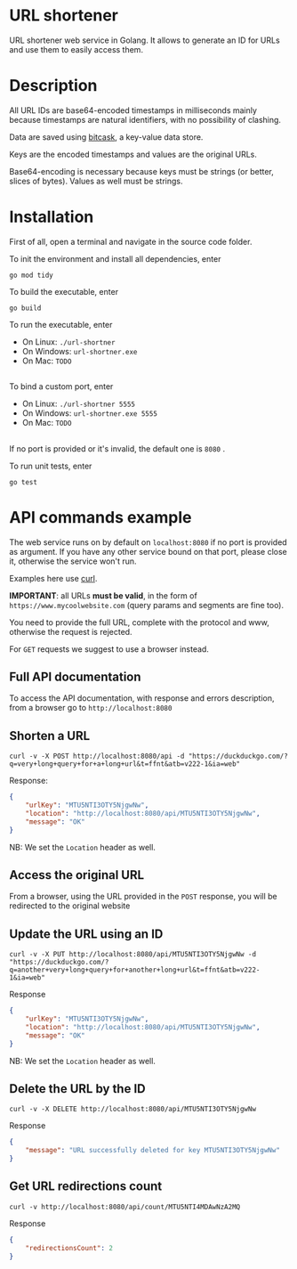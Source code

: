 # URL shortener

URL shortener web service in Golang. It allows to generate an ID for URLs and use them to easily access them.

# Description

All URL IDs are base64-encoded timestamps in milliseconds mainly because timestamps are natural identifiers, with no possibility of clashing.

Data are saved using [bitcask](https://github.com/prologic/bitcask), a key-value data store.

Keys are the encoded timestamps and values are the original URLs.

Base64-encoding is necessary because keys must be strings (or better, slices of bytes). Values as well must be strings.

# Installation

First of all, open a terminal and navigate in the source code folder.

To init the environment and install all dependencies, enter

``` 
go mod tidy
```

To build the executable, enter

``` 
go build
```

To run the executable, enter

* On Linux: `./url-shortner`
* On Windows: `url-shortner.exe`
* On Mac: `TODO`
##
To bind a custom port, enter

* On Linux: `./url-shortner 5555`
* On Windows: `url-shortner.exe 5555`
* On Mac: `TODO`
##
If no port is provided or it's invalid, the default one is `8080` .

To run unit tests, enter

``` 
go test
```

# API commands example

The web service runs on by default on `localhost:8080` if no port is provided as argument. If you have any other service bound on that port, please close it, otherwise the service won't run.

Examples here use [curl](https://curl.haxx.se/).

**IMPORTANT**: all URLs **must be valid**, in the form of `https://www.mycoolwebsite.com` (query params and segments are fine too). 

You need to provide the full URL, complete with the protocol and www, otherwise the request is rejected. 

For `GET` requests we suggest to use a browser instead.

## Full API documentation

To access the API documentation, with response and errors description, from a browser go to `http://localhost:8080`

## Shorten a URL

``` 
curl -v -X POST http://localhost:8080/api -d "https://duckduckgo.com/?q=very+long+query+for+a+long+url&t=ffnt&atb=v222-1&ia=web"
```

Response:

``` json
{
	"urlKey": "MTU5NTI3OTY5NjgwNw",
	"location": "http://localhost:8080/api/MTU5NTI3OTY5NjgwNw",
	"message": "OK"
}
```

NB: We set the `Location` header as well.

## Access the original URL

From a browser, using the URL provided in the `POST` response, you will be redirected to the original website

## Update the URL using an ID

``` 
curl -v -X PUT http://localhost:8080/api/MTU5NTI3OTY5NjgwNw -d "https://duckduckgo.com/?q=another+very+long+query+for+another+long+url&t=ffnt&atb=v222-1&ia=web"
```

Response

``` json
{
	"urlKey": "MTU5NTI3OTY5NjgwNw",
	"location": "http://localhost:8080/api/MTU5NTI3OTY5NjgwNw",
	"message": "OK"
}
```

NB: We set the `Location` header as well.

## Delete the URL by the ID

``` 
curl -v -X DELETE http://localhost:8080/api/MTU5NTI3OTY5NjgwNw
```

Response

``` json
{
	"message": "URL successfully deleted for key MTU5NTI3OTY5NjgwNw"
}
```

## Get URL redirections count

``` 
curl -v http://localhost:8080/api/count/MTU5NTI4MDAwNzA2MQ
```

Response

``` json
{
	"redirectionsCount": 2
}
```

# 
